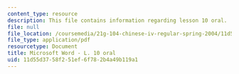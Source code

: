 ```yaml
---
content_type: resource
description: This file contains information regarding lesson 10 oral.
file: null
file_location: /coursemedia/21g-104-chinese-iv-regular-spring-2004/11d55d3758f251ef6f782b4a49b119a1_MIT21G_104S04_Oral_10.pdf
file_type: application/pdf
resourcetype: Document
title: Microsoft Word - L. 10 oral
uid: 11d55d37-58f2-51ef-6f78-2b4a49b119a1
---
```

